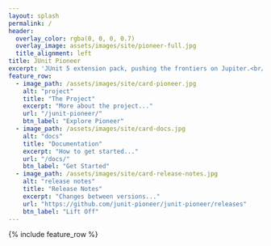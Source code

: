 ```yaml
---
layout: splash
permalink: /
header:
  overlay_color: rgba(0, 0, 0, 0.7)
  overlay_image: assets/images/site/pioneer-full.jpg
  title_alignment: left
title: JUnit Pioneer
excerpt: 'JUnit 5 extension pack, pushing the frontiers on Jupiter.<br/> <small>Released on [GitHub](https://github.com/junit-pioneer/junit-pioneer/releases), [JCenter](https://jcenter.bintray.com/org/junit-pioneer/junit-pioneer/), and [Maven Central](https://mvnrepository.com/artifact/org.junit-pioneer/junit-pioneer) under<br /><span class="coordinates">`org.junit-pioneer : junit-pioneer : @xp:version`</span></small><br/><br/> {::nomarkdown}<iframe style="display: inline-block;" src="https://ghbtns.com/github-btn.html?user=junit-pioneer&repo=junit-pioneer&type=watch&count=true&size=large&v=2" frameborder="0" scrolling="0" width="145px" height="30px"></iframe> <iframe style="display: inline-block;" src="https://ghbtns.com/github-btn.html?user=junit-pioneer&repo=junit-pioneer&type=star&count=true&size=large" frameborder="0" scrolling="0" width="138px" height="30px"></iframe> <iframe style="display: inline-block;" src="https://ghbtns.com/github-btn.html?user=junit-pioneer&repo=junit-pioneer&type=fork&count=true&size=large" frameborder="0" scrolling="0" width="138px" height="30px"></iframe>{:/nomarkdown}'
feature_row:
  - image_path: /assets/images/site/card-pioneer.jpg
    alt: "project"
    title: "The Project"
    excerpt: "More about the project..."
    url: "/junit-pioneer/"
    btn_label: "Explore Pioneer"
  - image_path: /assets/images/site/card-docs.jpg
    alt: "docs"
    title: "Documentation"
    excerpt: "How to get started..."
    url: "/docs/"
    btn_label: "Get Started"
  - image_path: /assets/images/site/card-release-notes.jpg
    alt: "release notes"
    title: "Release Notes"
    excerpt: "Changes between versions..."
    url: "https://github.com/junit-pioneer/junit-pioneer/releases"
    btn_label: "Lift Off"
---
```


{% include feature_row %}
